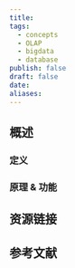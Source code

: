 ```yaml
---
title: 
tags:
  - concepts
  - OLAP
  - bigdata
  - database
publish: false
draft: false
date: 
aliases:
---
```


## 概述


### 定义

### 原理 & 功能


## 资源链接

## 参考文献 

